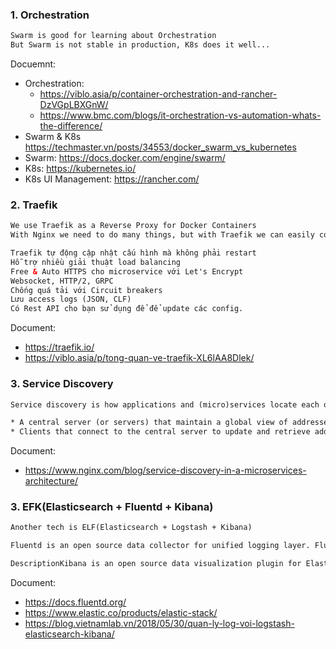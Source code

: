 ### 1. Orchestration

```html 
Swarm is good for learning about Orchestration
But Swarm is not stable in production, K8s does it well...
```

Docuemnt:<br>
- Orchestration:<br>
  * https://viblo.asia/p/container-orchestration-and-rancher-DzVGpLBXGnW/<br>
  * https://www.bmc.com/blogs/it-orchestration-vs-automation-whats-the-difference/<br>
- Swarm & K8s https://techmaster.vn/posts/34553/docker_swarm_vs_kubernetes<br>
- Swarm: https://docs.docker.com/engine/swarm/<br>
- K8s: https://kubernetes.io/<br>
- K8s UI Management: https://rancher.com/<br>

### 2. Traefik

```html
We use Traefik as a Reverse Proxy for Docker Containers
With Nginx we need to do many things, but with Traefik we can easily configure, it also automatically finds a new service to be deployed and imposes its settings for that service.
```

```html
Traefik tự động cập nhật cấu hình mà không phải restart
Hỗ trợ nhiều giải thuật load balancing
Free & Auto HTTPS cho microservice với Let's Encrypt
Websocket, HTTP/2, GRPC
Chống quá tải với Circuit breakers
Lưu access logs (JSON, CLF)
Có Rest API cho bạn sử dụng để để update các config.
```

Document:<br>
- https://traefik.io/<br>
- https://viblo.asia/p/tong-quan-ve-traefik-XL6lAA8Dlek/<br>

### 3. Service Discovery

```html
Service discovery is how applications and (micro)services locate each other on a network. Service discovery implementations include both:

* A central server (or servers) that maintain a global view of addresses and
* Clients that connect to the central server to update and retrieve addresses.
```

Document:<br>
- https://www.nginx.com/blog/service-discovery-in-a-microservices-architecture/<br>

### 3. EFK(Elasticsearch + Fluentd + Kibana)

```html
Another tech is ELF(Elasticsearch + Logstash + Kibana)
```

```html
Fluentd is an open source data collector for unified logging layer. Fluentd allows you to unify data collection and consumption for a better use and understanding of data.
```

```html
DescriptionKibana is an open source data visualization plugin for Elasticsearch. It provides visualization capabilities on top of the content indexed on an Elasticsearch cluster. Users can create bar, line and scatter plots, or pie charts and maps on top of large volumes of data.
```

Document:<br>
- https://docs.fluentd.org/<br>
- https://www.elastic.co/products/elastic-stack/<br>
- https://blog.vietnamlab.vn/2018/05/30/quan-ly-log-voi-logstash-elasticsearch-kibana/<br>
